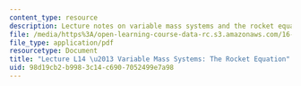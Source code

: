 ```yaml
---
content_type: resource
description: Lecture notes on variable mass systems and the rocket equation.
file: /media/https%3A/open-learning-course-data-rc.s3.amazonaws.com/16-07-dynamics-fall-2009/98d19cb2b9983c14c6907052499e7a98_MIT16_07F09_Lec14.pdf
file_type: application/pdf
resourcetype: Document
title: "Lecture L14 \u2013 Variable Mass Systems: The Rocket Equation"
uid: 98d19cb2-b998-3c14-c690-7052499e7a98
---
```

